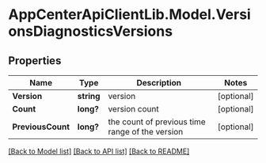 # AppCenterApiClientLib.Model.VersionsDiagnosticsVersions
## Properties

Name | Type | Description | Notes
------------ | ------------- | ------------- | -------------
**Version** | **string** | version | [optional] 
**Count** | **long?** | version count | [optional] 
**PreviousCount** | **long?** | the count of previous time range of the version | [optional] 

[[Back to Model list]](../README.md#documentation-for-models) [[Back to API list]](../README.md#documentation-for-api-endpoints) [[Back to README]](../README.md)

